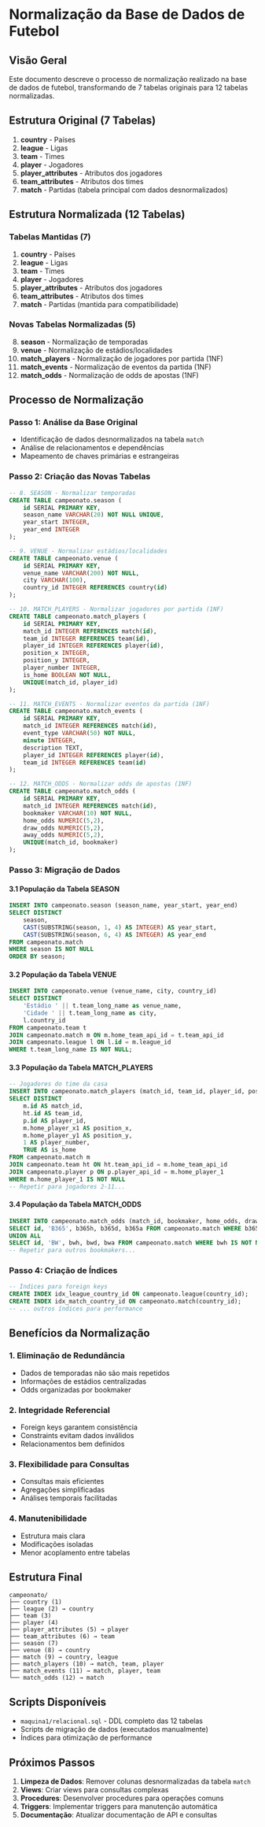 # Normalização da Base de Dados de Futebol

## Visão Geral

Este documento descreve o processo de normalização realizado na base de dados de futebol, transformando de 7 tabelas originais para 12 tabelas normalizadas.

## Estrutura Original (7 Tabelas)

1. **country** - Países
2. **league** - Ligas  
3. **team** - Times
4. **player** - Jogadores
5. **player_attributes** - Atributos dos jogadores
6. **team_attributes** - Atributos dos times
7. **match** - Partidas (tabela principal com dados desnormalizados)

## Estrutura Normalizada (12 Tabelas)

### Tabelas Mantidas (7)
1. **country** - Países
2. **league** - Ligas
3. **team** - Times
4. **player** - Jogadores
5. **player_attributes** - Atributos dos jogadores
6. **team_attributes** - Atributos dos times
7. **match** - Partidas (mantida para compatibilidade)

### Novas Tabelas Normalizadas (5)
8. **season** - Normalização de temporadas
9. **venue** - Normalização de estádios/localidades
10. **match_players** - Normalização de jogadores por partida (1NF)
11. **match_events** - Normalização de eventos da partida (1NF)
12. **match_odds** - Normalização de odds de apostas (1NF)

## Processo de Normalização

### Passo 1: Análise da Base Original
- Identificação de dados desnormalizados na tabela `match`
- Análise de relacionamentos e dependências
- Mapeamento de chaves primárias e estrangeiras

### Passo 2: Criação das Novas Tabelas
```sql
-- 8. SEASON - Normalizar temporadas
CREATE TABLE campeonato.season (
    id SERIAL PRIMARY KEY,
    season_name VARCHAR(20) NOT NULL UNIQUE,
    year_start INTEGER,
    year_end INTEGER
);

-- 9. VENUE - Normalizar estádios/localidades
CREATE TABLE campeonato.venue (
    id SERIAL PRIMARY KEY,
    venue_name VARCHAR(200) NOT NULL,
    city VARCHAR(100),
    country_id INTEGER REFERENCES country(id)
);

-- 10. MATCH_PLAYERS - Normalizar jogadores por partida (1NF)
CREATE TABLE campeonato.match_players (
    id SERIAL PRIMARY KEY,
    match_id INTEGER REFERENCES match(id),
    team_id INTEGER REFERENCES team(id),
    player_id INTEGER REFERENCES player(id),
    position_x INTEGER,
    position_y INTEGER,
    player_number INTEGER,
    is_home BOOLEAN NOT NULL,
    UNIQUE(match_id, player_id)
);

-- 11. MATCH_EVENTS - Normalizar eventos da partida (1NF)
CREATE TABLE campeonato.match_events (
    id SERIAL PRIMARY KEY,
    match_id INTEGER REFERENCES match(id),
    event_type VARCHAR(50) NOT NULL,
    minute INTEGER,
    description TEXT,
    player_id INTEGER REFERENCES player(id),
    team_id INTEGER REFERENCES team(id)
);

-- 12. MATCH_ODDS - Normalizar odds de apostas (1NF)
CREATE TABLE campeonato.match_odds (
    id SERIAL PRIMARY KEY,
    match_id INTEGER REFERENCES match(id),
    bookmaker VARCHAR(10) NOT NULL,
    home_odds NUMERIC(5,2),
    draw_odds NUMERIC(5,2),
    away_odds NUMERIC(5,2),
    UNIQUE(match_id, bookmaker)
);
```

### Passo 3: Migração de Dados

#### 3.1 População da Tabela SEASON
```sql
INSERT INTO campeonato.season (season_name, year_start, year_end)
SELECT DISTINCT 
    season,
    CAST(SUBSTRING(season, 1, 4) AS INTEGER) AS year_start,
    CAST(SUBSTRING(season, 6, 4) AS INTEGER) AS year_end
FROM campeonato.match 
WHERE season IS NOT NULL
ORDER BY season;
```

#### 3.2 População da Tabela VENUE
```sql
INSERT INTO campeonato.venue (venue_name, city, country_id)
SELECT DISTINCT 
    'Estádio ' || t.team_long_name as venue_name,
    'Cidade ' || t.team_long_name as city,
    l.country_id
FROM campeonato.team t
JOIN campeonato.match m ON m.home_team_api_id = t.team_api_id
JOIN campeonato.league l ON l.id = m.league_id
WHERE t.team_long_name IS NOT NULL;
```

#### 3.3 População da Tabela MATCH_PLAYERS
```sql
-- Jogadores do time da casa
INSERT INTO campeonato.match_players (match_id, team_id, player_id, position_x, position_y, player_number, is_home)
SELECT DISTINCT
    m.id AS match_id,
    ht.id AS team_id,
    p.id AS player_id,
    m.home_player_x1 AS position_x,
    m.home_player_y1 AS position_y,
    1 AS player_number,
    TRUE AS is_home
FROM campeonato.match m
JOIN campeonato.team ht ON ht.team_api_id = m.home_team_api_id
JOIN campeonato.player p ON p.player_api_id = m.home_player_1
WHERE m.home_player_1 IS NOT NULL
-- Repetir para jogadores 2-11...
```

#### 3.4 População da Tabela MATCH_ODDS
```sql
INSERT INTO campeonato.match_odds (match_id, bookmaker, home_odds, draw_odds, away_odds)
SELECT id, 'B365', b365h, b365d, b365a FROM campeonato.match WHERE b365h IS NOT NULL
UNION ALL
SELECT id, 'BW', bwh, bwd, bwa FROM campeonato.match WHERE bwh IS NOT NULL
-- Repetir para outros bookmakers...
```

### Passo 4: Criação de Índices
```sql
-- Índices para foreign keys
CREATE INDEX idx_league_country_id ON campeonato.league(country_id);
CREATE INDEX idx_match_country_id ON campeonato.match(country_id);
-- ... outros índices para performance
```

## Benefícios da Normalização

### 1. Eliminação de Redundância
- Dados de temporadas não são mais repetidos
- Informações de estádios centralizadas
- Odds organizadas por bookmaker

### 2. Integridade Referencial
- Foreign keys garantem consistência
- Constraints evitam dados inválidos
- Relacionamentos bem definidos

### 3. Flexibilidade para Consultas
- Consultas mais eficientes
- Agregações simplificadas
- Análises temporais facilitadas

### 4. Manutenibilidade
- Estrutura mais clara
- Modificações isoladas
- Menor acoplamento entre tabelas

## Estrutura Final

```
campeonato/
├── country (1)
├── league (2) → country
├── team (3)
├── player (4)
├── player_attributes (5) → player
├── team_attributes (6) → team
├── season (7)
├── venue (8) → country
├── match (9) → country, league
├── match_players (10) → match, team, player
├── match_events (11) → match, player, team
└── match_odds (12) → match
```

## Scripts Disponíveis

- `maquina1/relacional.sql` - DDL completo das 12 tabelas
- Scripts de migração de dados (executados manualmente)
- Índices para otimização de performance

## Próximos Passos

1. **Limpeza de Dados**: Remover colunas desnormalizadas da tabela `match`
2. **Views**: Criar views para consultas complexas
3. **Procedures**: Desenvolver procedures para operações comuns
4. **Triggers**: Implementar triggers para manutenção automática
5. **Documentação**: Atualizar documentação de API e consultas 